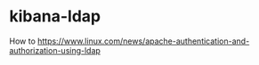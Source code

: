# kibana-ldap

How to
https://www.linux.com/news/apache-authentication-and-authorization-using-ldap
